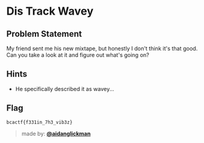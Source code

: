 # Dis Track Wavey

## Problem Statement
My friend sent me his new mixtape, but honestly I don't think it's that good. Can you take a look at it and figure out what's going on?

## Hints
* He specifically described it as wavey...

## Flag
`bcactf{f331in_7h3_vib3z}`

> made by: [**@aidanglickman**](https://aidanglickman.com)